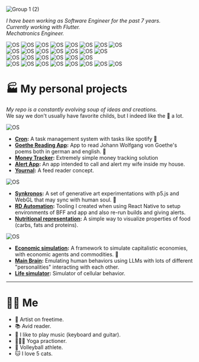 ![Group 1 (2)](https://github.com/pietroid/pietroid/assets/22605271/517f75d4-8efe-4bea-95d0-aa5de46d3103)

_I have been working as Software Engineer for the past 7 years._ <br/>
_Currently working with Flutter._ <br/>
_Mechatronics Engineer._ <br/>

![OS](https://img.shields.io/badge/2021-informational?color=2f5499) ![OS](https://img.shields.io/badge/@QuintoAndar-3+%20Years-informational?labelColor=e88707) 
![OS](https://img.shields.io/badge/Flutter-informational?logo=flutter&color=36a128&logoColor=white) 
![OS](https://img.shields.io/badge/Swift-informational?logo=swift&color=133b0e&logoColor=white) 
![OS](https://img.shields.io/badge/Firebase-informational?logo=firebase&color=133b0e&logoColor=white) 
![OS](https://img.shields.io/badge/Flutter%20Bloc-informational?color=133b0e&logoColor=white) 
![OS](https://img.shields.io/badge/Google%20Maps-informational?color=133b0e&logoColor=white) 
![OS](https://img.shields.io/badge/FCM-informational?color=133b0e&logoColor=white)
<br/>
![OS](https://img.shields.io/badge/2020-informational?color=2f5499)
![OS](https://img.shields.io/badge/@RaiaDrogasil-1%20Year-informational?color=2f5499&labelColor=6b4009)
![OS](https://img.shields.io/badge/React%20Native-informational?logo=react&color=36a128&logoColor=white)
![OS](https://img.shields.io/badge/Node.js-informational?logo=node.js&color=36a128&logoColor=white)
![OS](https://img.shields.io/badge/Typescript-informational?logo=typescript&color=36a128&logoColor=white)
![OS](https://img.shields.io/badge/GraphQL-informational?logo=graphql&color=133b0e&logoColor=white)
![OS](https://img.shields.io/badge/MongoDB-informational?logo=mongodb&color=133b0e&logoColor=white)
<br/>
![OS](https://img.shields.io/badge/2019-informational?color=2f5499) 
![OS](https://img.shields.io/badge/@Indigo%20Labs-1%20Year-informational?color=2f5499&labelColor=6b4009) 
![OS](https://img.shields.io/badge/Android-informational?logo=android&color=36a128&logoColor=white)
![OS](https://img.shields.io/badge/Node.js-informational?logo=node.js&color=133b0e&logoColor=white)
![OS](https://img.shields.io/badge/EC2-informational?logo=amazon-ec2&color=133b0e&logoColor=white)
![OS](https://img.shields.io/badge/MySQL-informational?logo=mysql&color=133b0e&logoColor=white)
<br/>
![OS](https://img.shields.io/badge/2014-informational?color=2f5499) 
![OS](https://img.shields.io/badge/@Mechatronics%20Engineering%20Degree-5%20Years-informational?color=2f5499&labelColor=6b4009) 
![OS](https://img.shields.io/badge/Android-informational?logo=android&color=133b0e&logoColor=white)
![OS](https://img.shields.io/badge/Arduino-informational?logo=arduino&color=133b0e&logoColor=white)
![OS](https://img.shields.io/badge/Python-informational?logo=python&color=133b0e&logoColor=white)
![OS](https://img.shields.io/badge/Embedded%20C-informational?logo=C&color=133b0e&logoColor=white)
![OS](https://img.shields.io/badge/Assembly-informational?logo=assembly&color=133b0e&logoColor=white)
![OS](https://img.shields.io/badge/Unity-informational?logo=unity&color=133b0e&logoColor=white)


# 🏭 My personal projects

_My repo is a constantly evolving soup of ideas and creations._
<br/>
We say we don't usually have favorite childs, but I indeed like the 🥇 a lot.

![OS](https://img.shields.io/badge/Flutter-informational?logo=flutter&color=purple) 
* **[Cron](https://github.com/pietroid/cron):** A task management system with tasks like spotify 🥇
* **[Goethe Reading App](https://github.com/pietroid/goethe-reading-app):** App to read Johann Wolfgang von Goethe's poems both in german and english. 🥇
* **[Money Tracker](https://github.com/pietroid/money_tracker):** Extremely simple money tracking solution
* **[Alert App](https://github.com/pietroid/alert_app):** An app intended to call and alert my wife inside my house.
* **[Yournal](https://github.com/pietroid/yournal-flutter):** A feed reader concept.

![OS](https://img.shields.io/badge/Javascript-informational?logo=javascript&color=purple)
* **[Synkronos](https://github.com/pietroid/synkronos):** A set of generative art experimentations with p5.js and WebGL that may sync with human soul. 🥇
* **[RD Automation](https://github.com/pietroid/rd_automation):** Tooling I created when using React Native to setup environments of BFF and app and also re-run builds and giving alerts.
* **[Nutritional representation](https://github.com/pietroid/nutritional-representation):** A simple way to visualize properties of food (carbs, fats and proteins).

![OS](https://img.shields.io/badge/Python-informational?logo=python&color=purple) 
* **[Economic simulation](https://github.com/pietroid/economic-simulation):** A framework to simulate capitalistic economies, with economic agents and commodities. 🥇
* **[Main Brain](https://github.com/pietroid/mainbrain):** Emulating human behaviors using LLMs with lots of different "personalities" interacting with each other.
* **[Life simulator](https://github.com/pietroid/life-simulator):** Simulator of cellular behavior.
* **

# 🧑🏾 Me

* 🎨 Artist on freetime.
* 📚 Avid reader.
* 🎹 I like to play music (keyboard and guitar).
* 🧘🏾‍♂️ Yoga practioner.
* 🏐 Volleyball athlete.
* 🐱 I love 5 cats.


